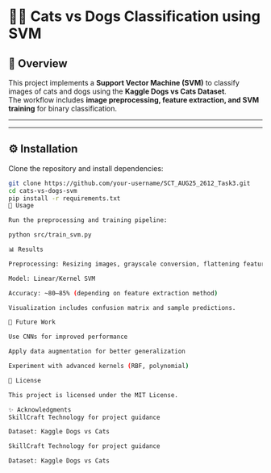 # 🐶🐱 Cats vs Dogs Classification using SVM  

## 📌 Overview  
This project implements a **Support Vector Machine (SVM)** to classify images of cats and dogs using the **Kaggle Dogs vs Cats Dataset**.  
The workflow includes **image preprocessing, feature extraction, and SVM training** for binary classification.  

---

---

## ⚙️ Installation  
Clone the repository and install dependencies:  

```bash
git clone https://github.com/your-username/SCT_AUG25_2612_Task3.git
cd cats-vs-dogs-svm
pip install -r requirements.txt
🚀 Usage

Run the preprocessing and training pipeline:

python src/train_svm.py

📊 Results

Preprocessing: Resizing images, grayscale conversion, flattening features

Model: Linear/Kernel SVM

Accuracy: ~80–85% (depending on feature extraction method)

Visualization includes confusion matrix and sample predictions.

🔮 Future Work

Use CNNs for improved performance

Apply data augmentation for better generalization

Experiment with advanced kernels (RBF, polynomial)

📜 License

This project is licensed under the MIT License.

✨ Acknowledgments
SkillCraft Technology for project guidance

Dataset: Kaggle Dogs vs Cats

SkillCraft Technology for project guidance

Dataset: Kaggle Dogs vs Cats
